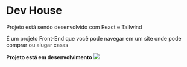 # Dev House 
<p>Projeto está sendo desenvolvido com React e Tailwind</p>
<p>É um projeto Front-End que você pode navegar em um site onde pode comprar ou alugar casas</p>
<strong>Projeto está em desenvolvimento</strong>
<img src="https://github.com/ViniciusPRO20/DevHouse/assets/115045547/d757d108-5322-4280-849d-1db98eb13ca7" />

